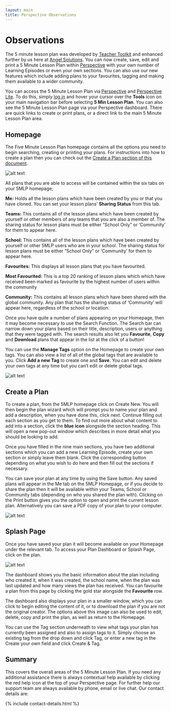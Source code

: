 ```yaml
---
layout: main
title: Perspective Observations
---
```


# Observations
The 5 minute lesson plan was developed by [Teacher Toolkit](http://teachertoolkit.me/) and enhanced further by us here at [Angel Solutions](http://www.angelssolutions.co.uk). You can now create, save, edit and print a 5 Minute Lesson Plan within [Perspective](http://www.angelsolutions.co.uk/products/perspective) with your own number of Learning Episodes or even your own sections. You can also use our new features which include adding plans to your favourites, tagging and making them available to a wider community.

You can access the 5 Minute Lesson Plan via [Perspective](http://www.angelsolutions.co.uk/products/perspective) and [Perspective Lite](http://www.angelsolutions.co.uk/products/perspective/lite). To do this, simply [log in](https://perspective.angelsolutions.co.uk/perspective/login.aspx) and hover your cursor over the **Tools** icon on your main navigation bar before selecting **5 Min Lesson Plan**. You can also see the 5 Minute Lesson Plan page via your Perspective dashboard. There are quick links to create or print plans, or a direct link to the main 5 Minute Lesson Plan area.

## <a id="homepage"></a> Homepage

The Five Minute Lesson Plan homepage contains all the options you need to begin searching, creating or printing your plans. For instructions into how to create a plan then you can check out the [Create a Plan section of this document](#create).

![alt text](http://www.angelsolutions.co.uk/cdn/images/5mlp/home.jpg "The 5 Minute Lesson Plan Homepage")

All plans that you are able to access will be contained within the six tabs on your 5MLP homepage;

**Me:** Holds all the lesson plans which have been created by you or that you have cloned. You can set your lesson plans’ **Sharing Status** from this tab.

**Teams:** This contains all of the lesson plans which have been created by yourself or other members of any teams that you are also a member of. The sharing status for lesson plans must be either <q>School Only</q> or ‘Community’ for them to appear here.

**School:** This contains all of the lesson plans which have been created by yourself or other 5MLP users who are in your school. The sharing status for lesson plans must be either <q>School Only</q> or ‘Community’ for them to appear here.

**Favourites:** This displays all lesson plans that you have favourited.

**Most Favourited:** This is a top 20 ranking of lesson plans which which have received been marked as favourite by the highest number of users within the community

**Community:** This contains all lesson plans which have been shared with the global community. Any plan that has the sharing status of ‘Community’ will appear here, regardless of the school or location.

Once you have quite a number of plans appearing on your Homepage, then it may become necessary to use the Search Function. The Search bar can narrow down your plans based on their title, description, users or anything that they were tagged with. The search results also let you **Favourite**, **Copy** and **Download** plans that appear in the list at the click of a button!

You can use the **Manage Tags** option on the Homepage to create your own tags. You can also view a list of all of the global tags that are available to you. Click **Add a new Tag** to create one and **Save**. You can edit and delete your own tags at any time but you can’t edit or delete global tags.

![alt text](http://www.angelsolutions.co.uk/cdn/images/5mlp/tags.jpg "Plan Tags")

## Create a Plan <a id="create"></a>
To create a plan, from the 5MLP homepage click on Create New. You will then begin the plan wizard which will prompt you to name your plan and add a description, when you have done this, click next. Continue filling out each section as you get to them. To find out more about what content to add into a section, click the **blue** <span class="entypo--info-circled"></span> **icon** alongside the section heading. This will open a new pop-out window which describes in more detail what you should be looking to add.

Once you have filled in the nine main sections, you have two additional sections which you can add a new Learning Episode, create your own section or simply leave them blank. Click the corresponding button depending on what you wish to do here and then fill out the sections if necessary.

You can save your plan at any time by using the Save button. Any saved plans will appear in the Me tab on the 5MLP Homepage, or if you decide to share the plan then it will be available within your Teams, School or Community tabs (depending on who you shared the plan with). Clicking on the Print button gives you the option to open and print the current lesson plan. Alternatively you can save a PDF copy of your plan to your computer.

![alt text](http://www.angelsolutions.co.uk/cdn/images/5mlp/print-and-save.jpg "Print and Save buttons")

<h2 id="spash">Splash Page</h2>
Once you have saved your plan it will become available on your Homepage under the relevant tab. To access your Plan Dashboard or Splash Page, click on the plan.

![alt text](http://www.angelsolutions.co.uk/cdn/images/5mlp/splash.jpg "A plan's splash page")

The dashboard shows you the basic information about the plan including who created it, when it was created, the school name, when the plan was last updated and how many views the plan has received. You can favourite a plan from this page by clicking the gold star alongside the **Favourite** row.

The dashboard also displays your plan in a smaller window, which you can click to begin editing the content of it, or to download the plan if you are not the original creator. The options above this image can also be used to edit, delete, copy and print the plan, as well as return to the Homepage.

You can use the Tag section underneath to view what tags your plan has currently been assigned and also to assign tags to it. Simply choose an existing tag from the drop down and click Tag, or enter a new tag in the Create your own field and click Create & Tag.

## Summary

This covers the overall areas of the 5 Minute Lesson Plan. If you need any additional assistance there is always contextual help available by clicking the red help icon at the top of your Perspective page.
For further help our support team are always available by phone, email or live chat. Our contact details are:

{% include contact-details.html %}
